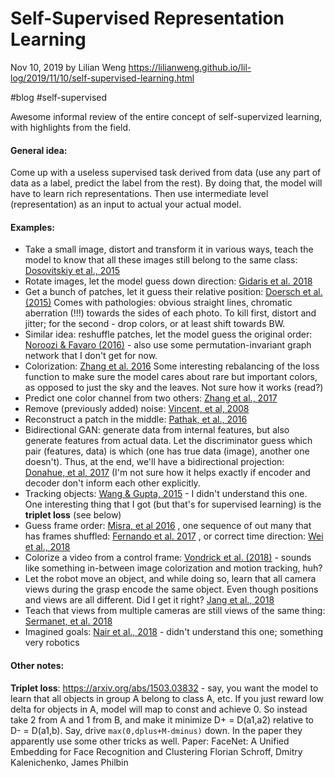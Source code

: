 # Self-Supervised Representation Learning

Nov 10, 2019 by Lilian Weng 
https://lilianweng.github.io/lil-log/2019/11/10/self-supervised-learning.html
 
#blog #self-supervised

Awesome informal review of the entire concept of self-supervized learning, with highlights from the field.

#### General idea:

Come up with a useless supervised task derived from data (use any part of data as a label, predict the label from the rest). By doing that, the model will have to learn rich representations. Then use intermediate level (representation) as an input to actual your actual model.

#### Examples:

* Take a small image, distort and transform it in various ways, teach the model to know that all these images still belong to the same class:  [Dosovitskiy et al., 2015](https://arxiv.org/abs/1406.6909)
* Rotate images, let the model guess down direction:  [Gidaris et al. 2018](https://arxiv.org/abs/1803.07728) 
* Get a bunch of patches, let it guess their relative position:  [Doersch et al. (2015)](https://arxiv.org/abs/1505.05192) Comes with pathologies: obvious straight lines, chromatic aberration (!!!) towards the sides of each photo. To kill first, distort and jitter; for the second - drop colors, or at least shift towards BW.
* Similar idea: reshuffle patches, let the model guess the original order:   [Noroozi & Favaro (2016)](https://arxiv.org/abs/1603.09246) - also use some permutation-invariant graph network that I don't get for now.
* Colorization:  [Zhang et al. 2016](https://arxiv.org/abs/1603.08511) Some interesting rebalancing of the loss function to make sure the model cares about rare but important colors, as opposed to just the sky and the leaves. Not sure how it works (read?)
* Predict one color channel from two others:  [Zhang et al., 2017](https://arxiv.org/abs/1611.09842) 
* Remove (previously added) noise:  [Vincent, et al, 2008](https://www.cs.toronto.edu/~larocheh/publications/icml-2008-denoising-autoencoders.pdf) 
* Reconstruct a patch in the middle:  [Pathak, et al., 2016](https://arxiv.org/abs/1604.07379) 
* Bidirectional GAN: generate data from internal features, but also generate features from actual data. Let the discriminator guess which pair (features, data) is which (one has true data (image), another one doesn't). Thus, at the end, we'll have a bidirectional projection:  [Donahue, et al, 2017](https://arxiv.org/abs/1605.09782)  (I'm not sure how it helps exactly if encoder and decoder don't inform each other explicitly. 
* Tracking objects: [Wang & Gupta, 2015](https://arxiv.org/abs/1505.00687)  - I didn't understand this one. One interesting thing that I got (but that's for supervised learning) is the **triplet loss** (see below)
* Guess frame order:  [Misra, et al 2016](https://arxiv.org/abs/1603.08561) , one sequence of out many that has frames shuffled:   [Fernando et al. 2017](https://arxiv.org/abs/1611.06646) , or correct time direction:  [Wei et al., 2018](https://www.robots.ox.ac.uk/~vgg/publications/2018/Wei18/wei18.pdf) 
* Colorize a video from a control frame:  [Vondrick et al. (2018)](https://arxiv.org/abs/1806.09594)  - sounds like something in-between image colorization and motion tracking, huh?
* Let the robot move an object, and while doing so, learn that all camera views during the grasp encode the same object. Even though positions and views are all different. Did I get it right?  [Jang et al., 2018](https://arxiv.org/abs/1811.06964) 
* Teach that views from multiple cameras are still views of the same thing:   [Sermanet, et al. 2018](https://arxiv.org/abs/1704.06888) 
* Imagined goals: [Nair et al., 2018](https://arxiv.org/abs/1807.04742)  - didn't understand this one; something very robotics

#### Other notes:

**Triplet loss**:  https://arxiv.org/abs/1503.03832 - say, you want the model to learn that all objects in group A belong to class A, etc. If you just reward low delta for objects in A, model will map to const and achieve 0. So instead take 2 from A and 1 from B, and make it minimize D+ = D(a1,a2) relative to D- = D(a1,b). Say, drive `max(0,dplus+M-dminus)` down. In the paper they apparently use some other tricks as well. Paper: FaceNet: A Unified Embedding for Face Recognition and Clustering Florian Schroff, Dmitry Kalenichenko, James Philbin